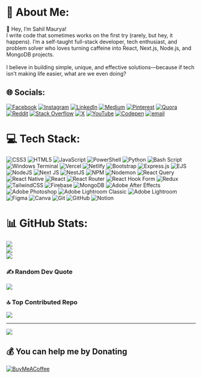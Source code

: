 # 💫 About Me:
👋 Hey, I’m Sahil Maurya!<br>I write code that sometimes works on the first try (rarely, but hey, it happens). I’m a self-taught full-stack developer, tech enthusiast, and problem solver who loves turning caffeine into React, Next.js, Node.js, and MongoDB projects.<br><br>I believe in building simple, unique, and effective solutions—because if tech isn’t making life easier, what are we even doing?


## 🌐 Socials:
[![Facebook](https://img.shields.io/badge/Facebook-%231877F2.svg?logo=Facebook&logoColor=white)](https://facebook.com/makeitwithsahil) [![Instagram](https://img.shields.io/badge/Instagram-%23E4405F.svg?logo=Instagram&logoColor=white)](https://instagram.com/makeitwithsahil) [![LinkedIn](https://img.shields.io/badge/LinkedIn-%230077B5.svg?logo=linkedin&logoColor=white)](https://linkedin.com/in/sahil-maurya-525579260) [![Medium](https://img.shields.io/badge/Medium-12100E?logo=medium&logoColor=white)](https://medium.com/@sahilmaurya_19774) [![Pinterest](https://img.shields.io/badge/Pinterest-%23E60023.svg?logo=Pinterest&logoColor=white)](https://pinterest.com/makeitwithsahil/_pins) [![Quora](https://img.shields.io/badge/Quora-%23B92B27.svg?logo=Quora&logoColor=white)](https://quora.com/profile/Sahil-7040) [![Reddit](https://img.shields.io/badge/Reddit-%23FF4500.svg?logo=Reddit&logoColor=white)](https://reddit.com/user/sahiImaurya) [![Stack Overflow](https://img.shields.io/badge/-Stackoverflow-FE7A16?logo=stack-overflow&logoColor=white)](https://stackoverflow.com/users/30112941/sahil-maurya) [![X](https://img.shields.io/badge/X-black.svg?logo=X&logoColor=white)](https://x.com/makeitwithsahil) [![YouTube](https://img.shields.io/badge/YouTube-%23FF0000.svg?logo=YouTube&logoColor=white)](https://youtube.com/@makeitwithsahil) [![Codepen](https://img.shields.io/badge/Codepen-000000?logo=codepen&logoColor=white)](https://codepen.io/Sahil-Maurya-the-solid) [![email](https://img.shields.io/badge/Email-D14836?logo=gmail&logoColor=white)](mailto:workwiths4hil@gmail.com) 

# 💻 Tech Stack:
![CSS3](https://img.shields.io/badge/css3-%231572B6.svg?style=plastic&logo=css3&logoColor=white) ![HTML5](https://img.shields.io/badge/html5-%23E34F26.svg?style=plastic&logo=html5&logoColor=white) ![JavaScript](https://img.shields.io/badge/javascript-%23323330.svg?style=plastic&logo=javascript&logoColor=%23F7DF1E) ![PowerShell](https://img.shields.io/badge/PowerShell-%235391FE.svg?style=plastic&logo=powershell&logoColor=white) ![Python](https://img.shields.io/badge/python-3670A0?style=plastic&logo=python&logoColor=ffdd54) ![Bash Script](https://img.shields.io/badge/bash_script-%23121011.svg?style=plastic&logo=gnu-bash&logoColor=white) ![Windows Terminal](https://img.shields.io/badge/Windows%20Terminal-%234D4D4D.svg?style=plastic&logo=windows-terminal&logoColor=white) ![Vercel](https://img.shields.io/badge/vercel-%23000000.svg?style=plastic&logo=vercel&logoColor=white) ![Netlify](https://img.shields.io/badge/netlify-%23000000.svg?style=plastic&logo=netlify&logoColor=#00C7B7) ![Bootstrap](https://img.shields.io/badge/bootstrap-%238511FA.svg?style=plastic&logo=bootstrap&logoColor=white) ![Express.js](https://img.shields.io/badge/express.js-%23404d59.svg?style=plastic&logo=express&logoColor=%2361DAFB) ![EJS](https://img.shields.io/badge/ejs-%23B4CA65.svg?style=plastic&logo=ejs&logoColor=black) ![NodeJS](https://img.shields.io/badge/node.js-6DA55F?style=plastic&logo=node.js&logoColor=white) ![Next JS](https://img.shields.io/badge/Next-black?style=plastic&logo=next.js&logoColor=white) ![NestJS](https://img.shields.io/badge/nestjs-%23E0234E.svg?style=plastic&logo=nestjs&logoColor=white) ![NPM](https://img.shields.io/badge/NPM-%23CB3837.svg?style=plastic&logo=npm&logoColor=white) ![Nodemon](https://img.shields.io/badge/NODEMON-%23323330.svg?style=plastic&logo=nodemon&logoColor=%BBDEAD) ![React Query](https://img.shields.io/badge/-React%20Query-FF4154?style=plastic&logo=react%20query&logoColor=white) ![React Native](https://img.shields.io/badge/react_native-%2320232a.svg?style=plastic&logo=react&logoColor=%2361DAFB) ![React](https://img.shields.io/badge/react-%2320232a.svg?style=plastic&logo=react&logoColor=%2361DAFB) ![React Router](https://img.shields.io/badge/React_Router-CA4245?style=plastic&logo=react-router&logoColor=white) ![React Hook Form](https://img.shields.io/badge/React%20Hook%20Form-%23EC5990.svg?style=plastic&logo=reacthookform&logoColor=white) ![Redux](https://img.shields.io/badge/redux-%23593d88.svg?style=plastic&logo=redux&logoColor=white) ![TailwindCSS](https://img.shields.io/badge/tailwindcss-%2338B2AC.svg?style=plastic&logo=tailwind-css&logoColor=white) ![Firebase](https://img.shields.io/badge/firebase-a08021?style=plastic&logo=firebase&logoColor=ffcd34) ![MongoDB](https://img.shields.io/badge/MongoDB-%234ea94b.svg?style=plastic&logo=mongodb&logoColor=white) ![Adobe After Effects](https://img.shields.io/badge/Adobe%20After%20Effects-9999FF.svg?style=plastic&logo=Adobe%20After%20Effects&logoColor=white) ![Adobe Photoshop](https://img.shields.io/badge/adobe%20photoshop-%2331A8FF.svg?style=plastic&logo=adobe%20photoshop&logoColor=white) ![Adobe Lightroom Classic](https://img.shields.io/badge/Adobe%20Lightroom%20Classic-31A8FF.svg?style=plastic&logo=Adobe%20Lightroom%20Classic&logoColor=white) ![Adobe Lightroom](https://img.shields.io/badge/Adobe%20Lightroom-31A8FF.svg?style=plastic&logo=Adobe%20Lightroom&logoColor=white) ![Figma](https://img.shields.io/badge/figma-%23F24E1E.svg?style=plastic&logo=figma&logoColor=white) ![Canva](https://img.shields.io/badge/Canva-%2300C4CC.svg?style=plastic&logo=Canva&logoColor=white) ![Git](https://img.shields.io/badge/git-%23F05033.svg?style=plastic&logo=git&logoColor=white) ![GitHub](https://img.shields.io/badge/github-%23121011.svg?style=plastic&logo=github&logoColor=white) ![Notion](https://img.shields.io/badge/Notion-%23000000.svg?style=plastic&logo=notion&logoColor=white)
# 📊 GitHub Stats:
![](https://github-readme-stats.vercel.app/api?username=makeitwithsahil&theme=vue-dark&hide_border=false&include_all_commits=false&count_private=false)<br/>
![](https://nirzak-streak-stats.vercel.app/?user=makeitwithsahil&theme=vue-dark&hide_border=false)<br/>
![](https://github-readme-stats.vercel.app/api/top-langs/?username=makeitwithsahil&theme=vue-dark&hide_border=false&include_all_commits=false&count_private=false&layout=compact)

### ✍️ Random Dev Quote
![](https://quotes-github-readme.vercel.app/api?type=horizontal&theme=dark)

### 🔝 Top Contributed Repo
![](https://github-contributor-stats.vercel.app/api?username=makeitwithsahil&limit=5&theme=dark&combine_all_yearly_contributions=true)

---
[![](https://visitcount.itsvg.in/api?id=makeitwithsahil&icon=0&color=3)](https://visitcount.itsvg.in)

  ## 💰 You can help me by Donating
  [![BuyMeACoffee](https://img.shields.io/badge/Buy%20Me%20a%20Coffee-ffdd00?style=for-the-badge&logo=buy-me-a-coffee&logoColor=black)](https://buymeacoffee.com/https://buymeacoffee.com/makeitwithsahil) 

